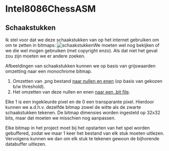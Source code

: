 # Intel8086ChessASM

## Schaakstukken
Ik stel voor dat we deze schaakstukken van op het internet gebruiken om om te zetten in bitmaps: ![schaakstukken](https://upload.wikimedia.org/wikipedia/commons/thumb/b/b2/Chess_Pieces_Sprite.svg/800px-Chess_Pieces_Sprite.svg.png)We moeten wel nog bekijken of we die wel mogen gebruiken (met copyright enzo). Als dat niet het geval zou zijn moeten we er andere zoeken.



Afbeeldingen van schaakstukken kunnen we op basis van grijswaarden omzetting naar een monochrome bitmap.
1. Omzetten van .png bestand [naar nullen en enen](https://www.dcode.fr/binary-image#f1) (op basis van gekozen b/w threshold).
2. Het omzetten van deze nullen en enen [naar een .bit file](https://www.dcode.fr/file-data).

Elke 1 is een ingekleurde pixel en de 0 een transparante pixel. Hierdoor kunnen we a.d.h.v. dezelfde bitmap zowel de witte als de zwarte schaakstukken tekenen. De bitmap dimensies worden ingesteld op 32x32 bits, maar dat moeten we misschien nog aanpassen.

Elke bitmap in het project moet bij het opstarten van het spel worden gebuffered, zodat we maar 1 keer het bestand van elk stuk moeten uitlezen. Vervolgens kunnen we dan om elk stuk te tekenen gewoon de bijhorende databuffer uitlezen.